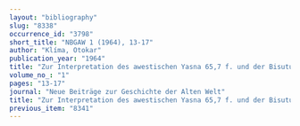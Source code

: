 ```yaml
---
layout: "bibliography"
slug: "8338"
occurrence_id: "3798"
short_title: "NBGAW 1 (1964), 13-17"
author: "Klíma, Otokar"
publication_year: "1964"
title: "Zur Interpretation des awestischen Yasna 65,7 f. und der Bisutun-Inschrift I 63 f."
volume_no_: "1"
pages: "13-17"
journal: "Neue Beiträge zur Geschichte der Alten Welt"
title: "Zur Interpretation des awestischen Yasna 65,7 f. und der Bisutun-Inschrift I 63 f."
previous_item: "8341"
---
```

